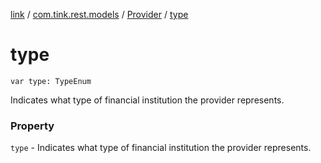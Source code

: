 [link](../../index.md) / [com.tink.rest.models](../index.md) / [Provider](index.md) / [type](./type.md)

# type

`var type: TypeEnum`

Indicates what type of financial institution the provider represents.

### Property

`type` - Indicates what type of financial institution the provider represents.